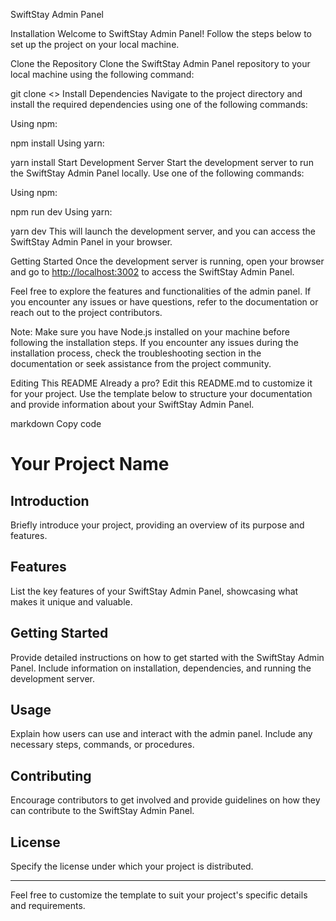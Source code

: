 SwiftStay Admin Panel

Installation
Welcome to SwiftStay Admin Panel! Follow the steps below to set up the project on your local machine.

Clone the Repository
Clone the SwiftStay Admin Panel repository to your local machine using the following command:

git clone <<repo-url>>
Install Dependencies
Navigate to the project directory and install the required dependencies using one of the following commands:

Using npm:

npm install
Using yarn:

yarn install
Start Development Server
Start the development server to run the SwiftStay Admin Panel locally. Use one of the following commands:

Using npm:

npm run dev
Using yarn:

yarn dev
This will launch the development server, and you can access the SwiftStay Admin Panel in your browser.

Getting Started
Once the development server is running, open your browser and go to <http://localhost:3002> to access the SwiftStay Admin Panel.

Feel free to explore the features and functionalities of the admin panel. If you encounter any issues or have questions, refer to the documentation or reach out to the project contributors.

Note: Make sure you have Node.js installed on your machine before following the installation steps. If you encounter any issues during the installation process, check the troubleshooting section in the documentation or seek assistance from the project community.

Editing This README
Already a pro? Edit this README.md to customize it for your project. Use the template below to structure your documentation and provide information about your SwiftStay Admin Panel.

markdown
Copy code

# Your Project Name

## Introduction

Briefly introduce your project, providing an overview of its purpose and features.

## Features

List the key features of your SwiftStay Admin Panel, showcasing what makes it unique and valuable.

## Getting Started

Provide detailed instructions on how to get started with the SwiftStay Admin Panel. Include information on installation, dependencies, and running the development server.

## Usage

Explain how users can use and interact with the admin panel. Include any necessary steps, commands, or procedures.

## Contributing

Encourage contributors to get involved and provide guidelines on how they can contribute to the SwiftStay Admin Panel.

## License

Specify the license under which your project is distributed.

---
Feel free to customize the template to suit your project's specific details and requirements.
